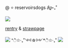 @ ⭐ reservoirsdogs 𝜗𝜚⋆₊˚

![](https://64.media.tumblr.com/38bb2cc7471f05e2ce7e2e27b001d422/505f0d4671d7a83a-3f/s640x960/68c98819a446dd24426555f1a91a46cdf6de1d44.gifv)

[rentry](https://rentry.co/reservoirsdog) & [strawpage](https://slutever.straw.page/)

![](https://64.media.tumblr.com/f7702d1329d398d9129a7f1e115e7a34/521dfb70c93af8b1-db/s100x200/b61b6ceac27c072081a928bd00a7597bd9e09f37.gifv)          *ੈ✩‧₊˚༺☆༻*ੈ✩‧₊˚         ![](https://64.media.tumblr.com/4fc1ec1c92e71628bf24ddcaceed86f9/521dfb70c93af8b1-a0/s100x200/9076ee507ebdcc90cf62b0d42d9a75169fb960e0.gifv)

